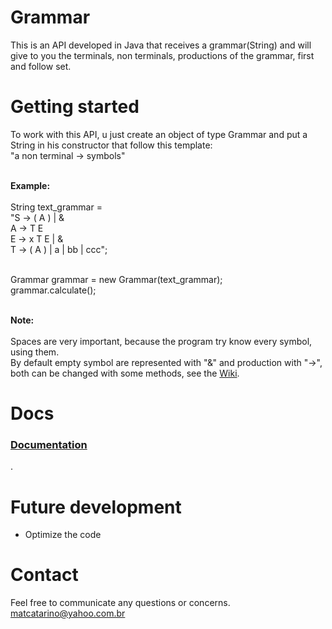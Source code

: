 # Grammar
  This is an API developed in Java that receives a grammar(String) and will give to you the terminals, non terminals, productions of the grammar, first and follow set.

# Getting started
  To work with this API, u just create an object of type Grammar and put a String in his constructor that follow this template:
  <br>"a non terminal -> symbols"
  
  <br><b>Example:</b>
  <br>
  <br>String text_grammar = 
  <br>"S -> ( A ) | &
  <br>A -> T E
  <br>E -> x T E | &
  <br>T -> ( A ) | a | bb | ccc";
  
  <br>Grammar grammar = new Grammar(text_grammar);
  <br>grammar.calculate();
  
  <br> <b>Note:</b>
  <br>
  <br>Spaces are very important, because the program try know every symbol, using them.
  <br> By default empty symbol are represented with "&" and production with "->", both can be changed with some methods, see the 
  <a href="https://github.com/matheusaguilar/Grammar/wiki"> Wiki</a>.
  
# Docs
<a href="https://github.com/matheusaguilar/Grammar/wiki"> <h3>Documentation</h3></a>.
  
# Future development
* Optimize the code

# Contact
Feel free to communicate any questions or concerns. matcatarino@yahoo.com.br
